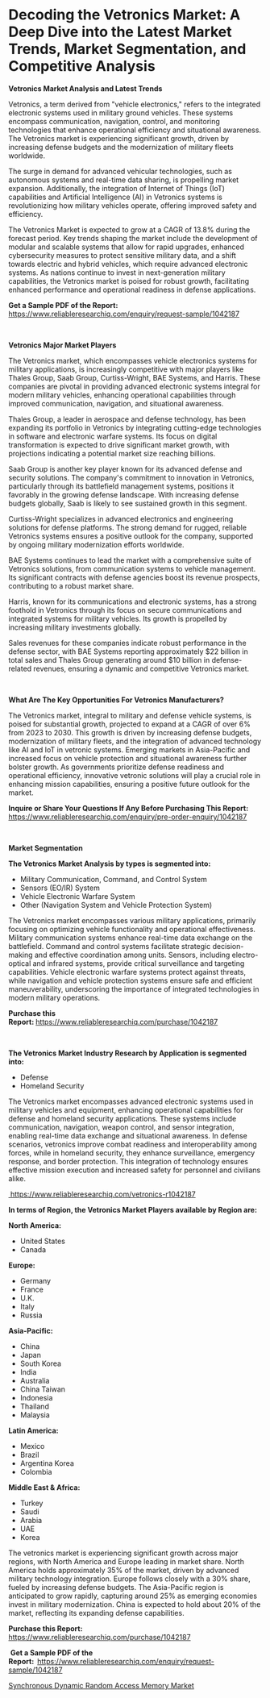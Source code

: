 <p><h1>Decoding the Vetronics Market: A Deep Dive into the Latest Market Trends, Market Segmentation, and Competitive Analysis</h1></p><p><strong>Vetronics Market Analysis and Latest Trends</strong></p>
<p><p>Vetronics, a term derived from "vehicle electronics," refers to the integrated electronic systems used in military ground vehicles. These systems encompass communication, navigation, control, and monitoring technologies that enhance operational efficiency and situational awareness. The Vetronics market is experiencing significant growth, driven by increasing defense budgets and the modernization of military fleets worldwide. </p><p>The surge in demand for advanced vehicular technologies, such as autonomous systems and real-time data sharing, is propelling market expansion. Additionally, the integration of Internet of Things (IoT) capabilities and Artificial Intelligence (AI) in Vetronics systems is revolutionizing how military vehicles operate, offering improved safety and efficiency.</p><p>The Vetronics Market is expected to grow at a CAGR of 13.8% during the forecast period. Key trends shaping the market include the development of modular and scalable systems that allow for rapid upgrades, enhanced cybersecurity measures to protect sensitive military data, and a shift towards electric and hybrid vehicles, which require advanced electronic systems. As nations continue to invest in next-generation military capabilities, the Vetronics market is poised for robust growth, facilitating enhanced performance and operational readiness in defense applications.</p></p>
<p><strong>Get a Sample PDF of the Report:&nbsp;</strong> <a href="https://www.reliableresearchiq.com/enquiry/request-sample/1042187?utm_campaign=2132&utm_medium=2&utm_source=Github&utm_content=ia&utm_term=10022025&utm_id=vetronics">https://www.reliableresearchiq.com/enquiry/request-sample/1042187</a></p>
<p>&nbsp;</p>
<p><strong>Vetronics Major Market Players</strong></p>
<p><p>The Vetronics market, which encompasses vehicle electronics systems for military applications, is increasingly competitive with major players like Thales Group, Saab Group, Curtiss-Wright, BAE Systems, and Harris. These companies are pivotal in providing advanced electronic systems integral for modern military vehicles, enhancing operational capabilities through improved communication, navigation, and situational awareness.</p><p>Thales Group, a leader in aerospace and defense technology, has been expanding its portfolio in Vetronics by integrating cutting-edge technologies in software and electronic warfare systems. Its focus on digital transformation is expected to drive significant market growth, with projections indicating a potential market size reaching billions.</p><p>Saab Group is another key player known for its advanced defense and security solutions. The company's commitment to innovation in Vetronics, particularly through its battlefield management systems, positions it favorably in the growing defense landscape. With increasing defense budgets globally, Saab is likely to see sustained growth in this segment.</p><p>Curtiss-Wright specializes in advanced electronics and engineering solutions for defense platforms. The strong demand for rugged, reliable Vetronics systems ensures a positive outlook for the company, supported by ongoing military modernization efforts worldwide.</p><p>BAE Systems continues to lead the market with a comprehensive suite of Vetronics solutions, from communication systems to vehicle management. Its significant contracts with defense agencies boost its revenue prospects, contributing to a robust market share.</p><p>Harris, known for its communications and electronic systems, has a strong foothold in Vetronics through its focus on secure communications and integrated systems for military vehicles. Its growth is propelled by increasing military investments globally.</p><p>Sales revenues for these companies indicate robust performance in the defense sector, with BAE Systems reporting approximately $22 billion in total sales and Thales Group generating around $10 billion in defense-related revenues, ensuring a dynamic and competitive Vetronics market.</p></p>
<p>&nbsp;</p>
<p><strong>What Are The Key Opportunities For Vetronics Manufacturers?</strong></p>
<p><p>The Vetronics market, integral to military and defense vehicle systems, is poised for substantial growth, projected to expand at a CAGR of over 6% from 2023 to 2030. This growth is driven by increasing defense budgets, modernization of military fleets, and the integration of advanced technology like AI and IoT in vetronic systems. Emerging markets in Asia-Pacific and increased focus on vehicle protection and situational awareness further bolster growth. As governments prioritize defense readiness and operational efficiency, innovative vetronic solutions will play a crucial role in enhancing mission capabilities, ensuring a positive future outlook for the market.</p></p>
<p><strong>Inquire or Share Your Questions If Any Before Purchasing This Report:</strong> <a href="https://www.reliableresearchiq.com/enquiry/pre-order-enquiry/1042187?utm_campaign=2132&utm_medium=2&utm_source=Github&utm_content=ia&utm_term=10022025&utm_id=vetronics">https://www.reliableresearchiq.com/enquiry/pre-order-enquiry/1042187</a></p>
<p>&nbsp;</p>
<p><strong>Market Segmentation</strong></p>
<p><strong>The Vetronics Market Analysis by types is segmented into:</strong></p>
<p><ul><li>Military Communication, Command, and Control System</li><li>Sensors (EO/IR) System</li><li>Vehicle Electronic Warfare System</li><li>Other (Navigation System and Vehicle Protection System)</li></ul></p>
<p><p>The Vetronics market encompasses various military applications, primarily focusing on optimizing vehicle functionality and operational effectiveness. Military communication systems enhance real-time data exchange on the battlefield. Command and control systems facilitate strategic decision-making and effective coordination among units. Sensors, including electro-optical and infrared systems, provide critical surveillance and targeting capabilities. Vehicle electronic warfare systems protect against threats, while navigation and vehicle protection systems ensure safe and efficient maneuverability, underscoring the importance of integrated technologies in modern military operations.</p></p>
<p><strong>Purchase this Report:&nbsp;</strong><a href="https://www.reliableresearchiq.com/purchase/1042187?utm_campaign=2132&utm_medium=2&utm_source=Github&utm_content=ia&utm_term=10022025&utm_id=vetronics">https://www.reliableresearchiq.com/purchase/1042187</a></p>
<p>&nbsp;</p>
<p><strong>The Vetronics Market Industry Research by Application is segmented into:</strong></p>
<p><ul><li>Defense</li><li>Homeland Security</li></ul></p>
<p><p>The Vetronics market encompasses advanced electronic systems used in military vehicles and equipment, enhancing operational capabilities for defense and homeland security applications. These systems include communication, navigation, weapon control, and sensor integration, enabling real-time data exchange and situational awareness. In defense scenarios, vetronics improve combat readiness and interoperability among forces, while in homeland security, they enhance surveillance, emergency response, and border protection. This integration of technology ensures effective mission execution and increased safety for personnel and civilians alike.</p></p>
<p><a href="https://www.reliableresearchiq.com/vetronics-r1042187?utm_campaign=2132&utm_medium=2&utm_source=Github&utm_content=ia&utm_term=10022025&utm_id=vetronics">&nbsp;https://www.reliableresearchiq.com/vetronics-r1042187</a></p>
<p><strong>In terms of Region, the Vetronics Market Players available by Region are:</strong></p>
<p>
    <p> <strong> North America: </strong>
        <ul>
            <li>United States</li>
            <li>Canada</li>
        </ul>
        </p> 
    <p> <strong> Europe: </strong>
        <ul>
            <li>Germany</li>
            <li>France</li>
            <li>U.K.</li>
            <li>Italy</li>
            <li>Russia</li>
        </ul>
        </p> 
    <p> <strong> Asia-Pacific: </strong>
        <ul>
            <li>China</li>
            <li>Japan</li>
            <li>South Korea</li>
            <li>India</li>
            <li>Australia</li>
            <li>China Taiwan</li>
            <li>Indonesia</li>
            <li>Thailand</li>
            <li>Malaysia</li>
        </ul>
        </p> 
    <p> <strong> Latin America: </strong>
        <ul>
            <li>Mexico</li>
            <li>Brazil</li>
            <li>Argentina Korea</li>
            <li>Colombia</li>
        </ul>
        </p> 
    <p> <strong> Middle East & Africa: </strong>
        <ul>
            <li>Turkey</li>
            <li>Saudi</li>
            <li>Arabia</li>
            <li>UAE</li>
            <li>Korea</li>
        </ul>
    </p>
    </p>
<p><p>The vetronics market is experiencing significant growth across major regions, with North America and Europe leading in market share. North America holds approximately 35% of the market, driven by advanced military technology integration. Europe follows closely with a 30% share, fueled by increasing defense budgets. The Asia-Pacific region is anticipated to grow rapidly, capturing around 25% as emerging economies invest in military modernization. China is expected to hold about 20% of the market, reflecting its expanding defense capabilities.</p></p>
<p><strong>Purchase this Report: </strong><a href="https://www.reliableresearchiq.com/purchase/1042187?utm_campaign=2132&utm_medium=2&utm_source=Github&utm_content=ia&utm_term=10022025&utm_id=vetronics">https://www.reliableresearchiq.com/purchase/1042187</a></p>
<p>&nbsp;<strong>Get a Sample PDF of the Report:&nbsp;&nbsp;</strong><a href="https://www.reliableresearchiq.com/enquiry/request-sample/1042187?utm_campaign=2132&utm_medium=2&utm_source=Github&utm_content=ia&utm_term=10022025&utm_id=vetronics">https://www.reliableresearchiq.com/enquiry/request-sample/1042187</a></p>
<p><strong></strong></p>
<p><p><a href="https://github.com/MonroeBullock54/Market-Research-Report-List-1/blob/main/synchronous-dynamic-random-access-memory-market.md?utm_campaign=2132&utm_medium=2&utm_source=Github&utm_content=ia&utm_term=10022025&utm_id=vetronics">Synchronous Dynamic Random Access Memory Market</a></p></p>